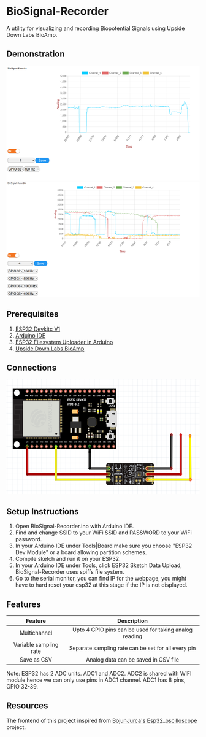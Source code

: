# BioSignal-Recorder
A utility for visualizing and recording Biopotential Signals using Upside Down Labs BioAmp.

## Demonstration 
<img src="./assets/ADC1.png" alt="Single Chanel ADC"  width="600" height="300">
<img src="./assets/ADC2.png" alt="Multi Chanel ADC"  width="600" height="300">

## Prerequisites
1. [ESP32 Devkitc V1](https://www.espressif.com/en/products/devkits/esp32-devkitc)
2. [Arduino IDE](https://support.arduino.cc/hc/en-us/articles/360019833020-Download-and-install-Arduino-IDE)
3. [ESP32 Filesystem Uploader in Arduino](https://randomnerdtutorials.com/install-esp32-filesystem-uploader-arduino-ide/)
4. [Upside Down Labs BioAmp](https://store.upsidedownlabs.tech/shop/)

## Connections
<img src="./assets/connections.png" alt="Electrical Connection"  width="600" height="300">

## Setup Instructions
1. Open BioSignal-Recorder.ino with Arduino IDE.
2. Find and change SSID to your WiFi SSID and PASSWORD to your WiFi password.
3. In your Arduino IDE under Tools|Board make sure you choose "ESP32 Dev Module" or a board allowing partition schemes.
4. Compile sketch and run it on your ESP32.
5. In your Arduino IDE under Tools, click ESP32 Sketch Data Upload, BioSignal-Recorder uses spiffs file system.
6. Go to the serial monitor, you can find IP for the webpage, you might have to hard reset your esp32 at this stage if the IP is not displayed.

## Features
| Feature                   | Description                                           |
| :------------------------:| :----------------------------------------------------:|
| Multichannel              | Upto 4 GPIO pins can be used for taking analog reading|
| Variable sampling rate    | Separate sampling rate can be set for all every pin   |
|Save as CSV                | Analog data can be saved in CSV file                  |

Note: ESP32 has 2 ADC units. ADC1 and ADC2. ADC2 is shared with WIFI module hence we can only use pins in ADC1 channel.
     ADC1 has 8 pins, GPIO 32-39.

## Resources
The frontend of this project inspired from [BojunJurca's Esp32_oscilloscope](https://github.com/BojanJurca/Esp32_oscilloscope) project.
